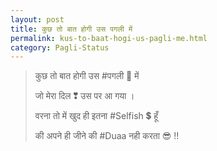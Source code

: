 ```yaml
---
layout: post
title: कुछ तो बात होगी उस पगली में 
permalink: kus-to-baat-hogi-us-pagli-me.html
category: Pagli-Status
---
```

> कुछ तो बात होगी उस #पगली 👱 में 
>
> जो मेरा दिल ❣ उस पर आ गया ।
>
> वरना तो में खुद ही इतना #Selfish 💲 हूँ
>
> की अपने ही जीने की #Duaa नही करता 😎 !!

